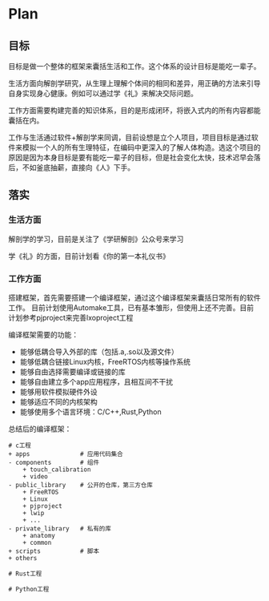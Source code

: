 # Plan

## 目标

目标是做一个整体的框架来囊括生活和工作。这个体系的设计目标是能吃一辈子。

生活方面向解剖学研究，从生理上理解个体间的相同和差异，用正确的方法来引导自身实现身心健康。例如可以通过学《礼》来解决交际问题。

工作方面需要构建完善的知识体系，目的是形成闭环，将嵌入式内的所有内容都能囊括在内。

工作与生活通过软件+解剖学来同调，目前设想是立个人项目，项目目标是通过软件来模拟一个人的所有生理特征，在编码中更深入的了解人体构造。选这个项目的原因是因为本身目标是要有能吃一辈子的目标，但是社会变化太快，技术迟早会落后，不如釜底抽薪，直接向《人》下手。

## 落实

### 生活方面

解剖学的学习，目前是关注了《学研解剖》公众号来学习

学《礼》的方面，目前计划看《你的第一本礼仪书》

### 工作方面

搭建框架，首先需要搭建一个编译框架，通过这个编译框架来囊括日常所有的软件工作。
目前计划使用Automake工具，已有基本雏形，但使用上还不完善。目前计划参考pjproject来完善lxoproject工程

编译框架需要的功能：

- 能够低耦合导入外部的库（包括.a,.so以及源文件）
- 能够低耦合链接Linux内核，FreeRTOS内核等操作系统
- 能够自由选择需要编译或链接的库
- 能够自由建立多个app应用程序，且相互间不干扰
- 能够用软件模拟硬件外设
- 能够适应不同的内核架构
- 能够使用多个语言环境：C/C++,Rust,Python

总结后的编译框架：

```shell
# c工程
+ apps				# 应用代码集合
- components		# 组件
	+ touch_calibration	
	+ video
- public_library	# 公开的仓库，第三方仓库
	+ FreeRTOS
	+ Linux
	+ pjproject
    + lwip
	+ ...
- private_library	# 私有的库
	+ anatomy
	+ common
+ scripts			# 脚本
+ others

# Rust工程

# Python工程

```


